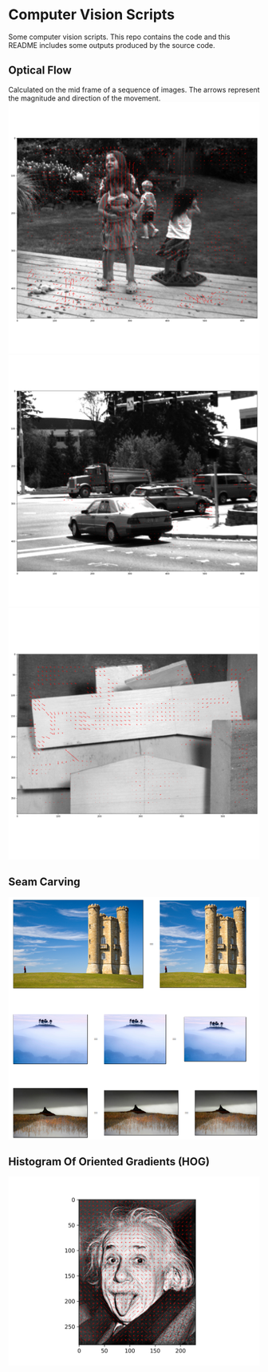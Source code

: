 # Computer Vision Scripts
Some computer vision scripts. This repo contains the code and this README includes some outputs produced by the source code.  
## Optical Flow  
Calculated on the mid frame of a sequence of images. The arrows represent the magnitude and direction of the movement.
![alt text](./outputs/optical_flow_1.png "Title")
![alt text](./outputs/optical_flow_2.png "Title")
![alt text](./outputs/Optical_flow_3.png "Title")
## Seam Carving 
![alt text](./outputs/Seam_carving.png "Title")
## Histogram Of Oriented Gradients (HOG)
![alt text](./outputs/HOG.png "Title")

